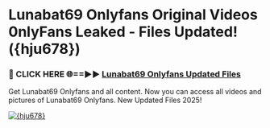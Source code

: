 # Lunabat69 Onlyfans Original Videos 0nlyFans Leaked - Files Updated! ({hju678})

<h3>🔴 CLICK HERE 🌐==►► <a href="https://tinyurl.com/ms9xzufz" rel="nofollow">Lunabat69 Onlyfans Updated Files</a></h3>

Get Lunabat69 Onlyfans and all content. Now you can access all videos and pictures of Lunabat69 Onlyfans. New Updated Files 2025!

[![{hju678}](https://i.imgur.com/PQ7UWWw.gif)](https://tinyurl.com/ms9xzufz)